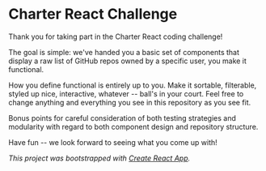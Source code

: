 # Charter React Challenge

Thank you for taking part in the Charter React coding challenge!

The goal is simple: we've handed you a basic set of components that display a raw list of GitHub repos owned by a
specific user, you make it functional.

How you define functional is entirely up to you. Make it sortable, filterable, styled up nice, interactive, whatever --
ball's in your court. Feel free to change anything and everything you see in this repository as you see fit.

Bonus points for careful consideration of both testing strategies and modularity with regard to both component design
and repository structure.

Have fun -- we look forward to seeing what you come up with!

_This project was bootstrapped with [Create React App](https://github.com/facebookincubator/create-react-app)._
